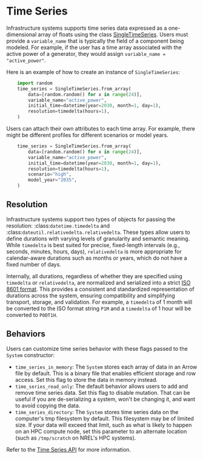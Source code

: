 # Time Series
Infrastructure systems supports time series data expressed as a one-dimensional array of floats
using the class [SingleTimeSeries](#singe-time-series-api). Users must provide a `variable_name`
that is typically the field of a component being modeled. For example, if the user has a time array
associated with the active power of a generator, they would assign
`variable_name = "active_power"`.

Here is an example of how to create an instance of `SingleTimeSeries`:

```python
    import random
    time_series = SingleTimeSeries.from_array(
        data=[random.random() for x in range(24)],
        variable_name="active_power",
        initial_time=datetime(year=2030, month=1, day=1),
        resolution=timedelta(hours=1),
    )
```

Users can attach their own attributes to each time array. For example,
there might be different profiles for different scenarios or model years.

```python
    time_series = SingleTimeSeries.from_array(
        data=[random.random() for x in range(24)],
        variable_name="active_power",
        initial_time=datetime(year=2030, month=1, day=1),
        resolution=timedelta(hours=1),
        scenario="high",
        model_year="2035",
    )
```

## Resolution

Infrastructure systems support two types of objects for passing the resolution:
:class:`datetime.timedelta` and :class:`dateutil.relativedelta.relativedelta`.
These types allow users to define durations with varying levels of granularity
and semantic meaning. 
While `timedelta` is best suited for precise, fixed-length
intervals (e.g., seconds, minutes, hours, days), `relativedelta` is more
appropriate for calendar-aware durations such as months or years, which do not
have a fixed number of days.

Internally, all durations, regardless of whether they are specified using
`timedelta` or `relativedelta`, are normalized and serialized into a strict [ISO
8601 format](https://en.wikipedia.org/wiki/ISO_8601#Durations).
This provides a consistent and standardized representation of
durations across the system, ensuring compatibility and simplifying transport,
storage, and validation.
For example, a `timedelta` of 1 month will be converted to the ISO format string
`P1M` and a `timedelta` of 1 hour will be converted to `P0DT1H`.

## Behaviors
Users can customize time series behavior with these flags passed to the `System` constructor:

- `time_series_in_memory`: The `System` stores each array of data in an Arrow file by default. This
is a binary file that enables efficient storage and row access. Set this flag to store the data in
memory instead.
- `time_series_read_only`: The default behavior allows users to add and remove time series data.
Set this flag to disable mutation. That can be useful if you are de-serializing a system, won't be
changing it, and want to avoid copying the data.
- `time_series_directory`: The `System` stores time series data on the computer's tmp filesystem by
default. This filesystem may be of limited size. If your data will exceed that limit, such as what
is likely to happen on an HPC compute node, set this parameter to an alternate location (such as
`/tmp/scratch` on NREL's HPC systems).

Refer to the [Time Series API](#time-series-api) for more information.

